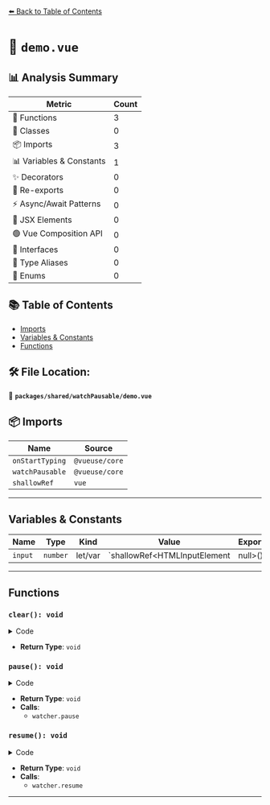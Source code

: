 [⬅️ Back to Table of Contents](../../../index.md)

# 📄 `demo.vue`

## 📊 Analysis Summary

| Metric | Count |
|--------|-------|
| 🔧 Functions | 3 |
| 🧱 Classes | 0 |
| 📦 Imports | 3 |
| 📊 Variables & Constants | 1 |
| ✨ Decorators | 0 |
| 🔄 Re-exports | 0 |
| ⚡ Async/Await Patterns | 0 |
| 💠 JSX Elements | 0 |
| 🟢 Vue Composition API | 0 |
| 📐 Interfaces | 0 |
| 📑 Type Aliases | 0 |
| 🎯 Enums | 0 |

## 📚 Table of Contents

- [Imports](#imports)
- [Variables & Constants](#variables-constants)
- [Functions](#functions)

## 🛠️ File Location:
📂 **`packages/shared/watchPausable/demo.vue`**

## 📦 Imports

| Name | Source |
|------|--------|
| `onStartTyping` | `@vueuse/core` |
| `watchPausable` | `@vueuse/core` |
| `shallowRef` | `vue` |


---

## Variables & Constants

| Name | Type | Kind | Value | Exported |
|------|------|------|-------|----------|
| `input` | `number` | let/var | `shallowRef<HTMLInputElement | null>()` | ✗ |


---

## Functions

### `clear(): void`

<details><summary>Code</summary>

```ts
function clear() {
  log.value = ''
}
```
</details>

- **Return Type**: `void`
### `pause(): void`

<details><summary>Code</summary>

```ts
function pause() {
  log.value += 'Paused\n'
  watcher.pause()
}
```
</details>

- **Return Type**: `void`
- **Calls**:
  - `watcher.pause`
### `resume(): void`

<details><summary>Code</summary>

```ts
function resume() {
  log.value += 'Resumed\n'
  watcher.resume()
}
```
</details>

- **Return Type**: `void`
- **Calls**:
  - `watcher.resume`

---